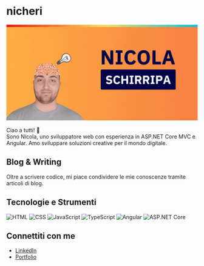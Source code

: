 # nicheri

![Banner](image/Barner-github.gif)

Ciao a tutti! 👋  
Sono Nicola, uno sviluppatore web con esperienza in ASP.NET Core MVC e Angular. Amo sviluppare soluzioni creative per il mondo digitale.

## Blog & Writing
Oltre a scrivere codice, mi piace condividere le mie conoscenze tramite articoli di blog.

## Tecnologie e Strumenti
![HTML](https://img.shields.io/badge/-HTML5-E34F26?logo=html5&logoColor=white)
![CSS](https://img.shields.io/badge/-CSS3-1572B6?logo=css3&logoColor=white)
![JavaScript](https://img.shields.io/badge/-JavaScript-F7DF1E?logo=javascript&logoColor=black)
![TypeScript](https://img.shields.io/badge/-TypeScript-3178C6?logo=typescript&logoColor=white)
![Angular](https://img.shields.io/badge/-Angular-DD0031?logo=angular&logoColor=white)
![ASP.NET Core](https://img.shields.io/badge/-ASP.NET_Core-512BD4?logo=.net&logoColor=white)

## Connettiti con me
- [LinkedIn](https://linkedin.com/in/tuonome)
- [Portfolio](https://tuoportfolio.com)
